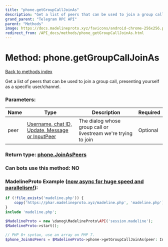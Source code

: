 ```yaml
---
title: "phone.getGroupCallJoinAs"
description: "Get a list of peers that can be used to join a group call, presenting yourself as a specific user/channel."
grand_parent: "Telegram RPC API"
parent: "Methods"
image: https://docs.madelineproto.xyz/favicons/android-chrome-256x256.png
redirect_from: /API_docs/methods/phone_getGroupCallJoinAs.html
---
```

# Method: phone.getGroupCallJoinAs
[Back to methods index](index.html)



Get a list of peers that can be used to join a group call, presenting yourself as a specific user/channel.

### Parameters:

| Name     |    Type       | Description | Required |
|----------|---------------|-------------|----------|
|peer|[Username, chat ID, Update, Message or InputPeer](/API_docs/types/InputPeer.html) | The dialog whose group call or livestream we're trying to join | Optional|


### Return type: [phone.JoinAsPeers](/API_docs/types/phone.JoinAsPeers.html)

### Can bots use this method: **NO**


### MadelineProto Example ([now async for huge speed and parallelism!](https://docs.madelineproto.xyz/docs/ASYNC.html)):


```php
if (!file_exists('madeline.php')) {
    copy('https://phar.madelineproto.xyz/madeline.php', 'madeline.php');
}
include 'madeline.php';

$MadelineProto = new \danog\MadelineProto\API('session.madeline');
$MadelineProto->start();

// PHP 8+ syntax, use an array on PHP 7.
$phone_JoinAsPeers = $MadelineProto->phone->getGroupCallJoinAs(peer: InputPeer, );
```

